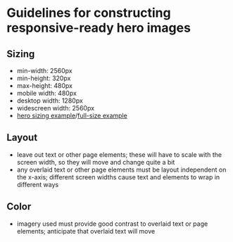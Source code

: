 # Guidelines for constructing responsive-ready hero images
## Sizing
- min-width: 2560px
- min-height: 320px
- max-height: 480px
- mobile width: 480px
- desktop width: 1280px
- widescreen width: 2560px
- [hero sizing example](https://dl.dropboxusercontent.com/u/23825/hero%20guidelines.png)/[full-size example](https://dl.dropboxusercontent.com/u/23825/hero%20guidelines%402x.png)

## Layout
- leave out text or other page elements; these will have to scale with the screen width, so they will move and change quite a bit
- any overlaid text or other page elements must be layout independent on the x-axis; different screen widths cause text and elements to wrap in different ways

## Color
- imagery used must provide good contrast to overlaid text or page elements; anticipate that overlaid text will move
